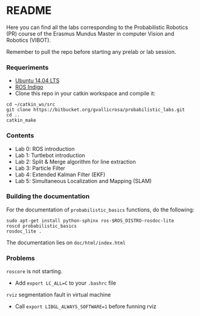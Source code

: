 # README #

Here you can find all the labs corresponding to the Probabilistic Robotics (PR) course of the Erasmus Mundus Master in computer Vision and Robotics (VIBOT).

Remember to pull the repo before starting any prelab or lab session.

### Requeriments ###

* [Ubuntu 14.04 LTS](http://releases.ubuntu.com/14.04/)
* [ROS Indigo](http://wiki.ros.org/indigo/Installation/Ubuntu)
* Clone this repo in your catkin workspace and compile it:

~~~~
cd ~/catkin_ws/src
git clone https://bitbucket.org/gvallicrosa/probabilistic_labs.git
cd ..
catkin_make
~~~~

### Contents ###

* Lab 0: ROS introduction
* Lab 1: Turtlebot introduction
* Lab 2: Split & Merge algorithm for line extraction
* Lab 3: Particle Filter
* Lab 4: Extended Kalman Filter (EKF)
* Lab 5: Simultaneous Localization and Mapping (SLAM)


### Building the documentation ###

For the documentation of `probabilistic_basics` functions, do the following:

~~~~
sudo apt-get install python-sphinx ros-$ROS_DISTRO-rosdoc-lite
roscd probabilistic_basics
rosdoc_lite .
~~~~

The documentation lies on `doc/html/index.html`

### Problems ###

`roscore` is not starting.

* Add `export LC_ALL=C` to your `.bashrc` file

`rviz` segmentation fault in virtual machine

* Call `export LIBGL_ALWAYS_SOFTWARE=1` before funning rviz